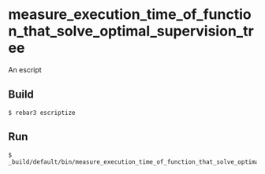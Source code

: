 measure_execution_time_of_function_that_solve_optimal_supervision_tree
=====

An escript

Build
-----

    $ rebar3 escriptize

Run
---

    $ _build/default/bin/measure_execution_time_of_function_that_solve_optimal_supervision_tree
